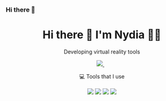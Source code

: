 ### Hi there 👋

<h1 align='center'>
  Hi there 👋 I'm Nydia 👨‍💻
</h1>

<p align='center'>
  Developing virtual reality tools
</p>



<p align='center'>
  
  <a href="https://www.linkedin.com/in/nydia-r-varela-rosales/">
    <img src="https://img.shields.io/badge/linkedin-%230077B5.svg?&style=for-the-badge&logo=linkedin&logoColor=white" />
  </a>&nbsp;&nbsp;  
</p>



<p align='center'>
  💻 Tools that I use <br/><br/>
  
   
  <img src="https://img.shields.io/badge/TensorFlow-FF6F00?style=for-the-badge&logo=tensorflow&logoColor=white" />
  <img src="https://img.shields.io/badge/PyTorch-EE4C2C?style=for-the-badge&logo=pytorch&logoColor=white" />
  <img src= "https://img.shields.io/badge/Numba-00A3E0?style=for-the-badge&logo=Numba&logoColor=white" />
  <img src= " https://img.shields.io/badge/JavaScript-323330?style=for-the-badge&logo=javascript&logoColor=F7DF1E" />
</p>



<!--
**PeanutButtermitKase/PeanutButtermitKase** is a ✨ _special_ ✨ repository because its `README.md` (this file) appears on your GitHub profile.

Here are some ideas to get you started:

- 🔭 I’m currently working on ...
- 🌱 I’m currently learning ...
- 👯 I’m looking to collaborate on ...
- 🤔 I’m looking for help with ...
- 💬 Ask me about ...
- 📫 How to reach me: ...
- 😄 Pronouns: ...
- ⚡ Fun fact: ...
-->
